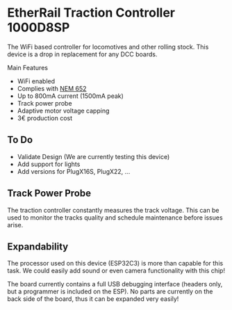 # EtherRail Traction Controller 1000D8SP
The WiFi based controller for locomotives and other rolling stock.
This device is a drop in replacement for any DCC boards.

Main Features
- WiFi enabled
- Complies with [NEM 652](https://morop.org/downloads/nem/de/nem652_d.pdf)
- Up to 800mA current (1500mA peak)
- Track power probe
- Adaptive motor voltage capping
- 3€ production cost

## To Do
- Validate Design (We are currently testing this device)
- Add support for lights
- Add versions for PlugX16S, PlugX22, ...

## Track Power Probe
The traction controller constantly measures the track voltage. 
This can be used to monitor the tracks quality and schedule maintenance before issues arise.

## Expandability
The processor used on this device (ESP32C3) is more than capable for this task.
We could easily add sound or even camera functionality with this chip!

The board currently contains a full USB debugging interface (headers only, but a programmer is included on the ESP). 
No parts are currently on the back side of the board, thus it can be expanded very easily!